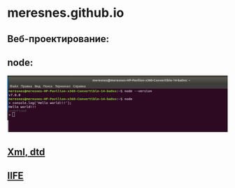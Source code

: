 ﻿# meresnes.github.io

## Веб-проектирование: 
## node: 
!['Screen'](https://github.com/meresnes/meresnes.github.io/raw/master/web/1_lab_node/node_screen.png)

  
## [Xml, dtd](https://github.com/meresnes/meresnes.github.io/raw/master/web/2_lab_XML)  

## [IIFE](https://kodaktor.ru/?!=unsafe_8d256)
